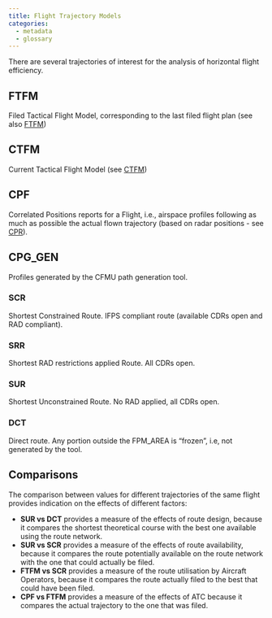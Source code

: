 ```yaml
---
title: Flight Trajectory Models
categories:
  - metadata
  - glossary
---
```


<style>
table, td {
  border: 1px solid #bfbdbd;
  border-collapse: collapse;
}
td {
  padding: 5px;
}
</style>



There are several trajectories of interest for the analysis of horizontal flight efficiency.

## FTFM
Filed Tactical Flight Model, corresponding to the last filed flight plan (see also [FTFM][ftfm])

## CTFM
Current Tactical Flight Model (see [CTFM][ctfm])

## CPF
Correlated Positions reports for a Flight, i.e., airspace profiles following as much as possible
the actual flown trajectory (based on radar positions - see [CPR][cpr]).

## CPG_GEN
Profiles generated by the CFMU path generation tool.

### SCR
Shortest Constrained Route. IFPS compliant route (available CDRs open and RAD compliant).

### SRR
Shortest RAD restrictions applied Route. All CDRs open.

### SUR
Shortest Unconstrained Route. No RAD applied, all CDRs open.

### DCT
Direct route. Any portion outside the FPM_AREA is “frozen”, i.e, not generated by the tool. 

## Comparisons

The comparison between values for different trajectories of the same flight provides indication
on the effects of different factors:

* **SUR vs DCT** provides a measure of the effects of route design, because it compares the
  shortest theoretical course with the best one available using the route network.
* **SUR vs SCR** provides a measure of the effects of route availability,
  because it compares the route potentially available on the route network with
  the one that could actually be filed.
* **FTFM vs SCR** provides a measure of the route utilisation by Aircraft Operators,
  because it compares the route actually filed to the best that could have been filed.
* **CPF vs FTFM** provides a measure of the effects of ATC
  because it compares the actual trajectory to the one that was filed.


[ftfm]: https://ansperformance.eu/acronym/ftfm/ "FTFM"
[ctfm]: https://ansperformance.eu/acronym/ctfm/ "CTFM"
[cpr]: https://ansperformance.eu/acronym/cpr/ "CPR"


